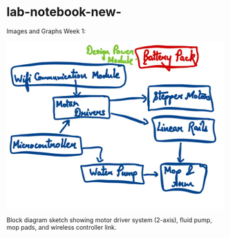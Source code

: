 # lab-notebook-new-
Images and Graphs
Week 1: <br>
</br>
![Block diagram](https://github.com/PriyaDutta9/lab-notebook-new-/blob/main/week1.jpeg?raw=true)
 
Block diagram sketch showing motor driver system (2-axis), fluid pump, mop pads, and wireless controller link.


